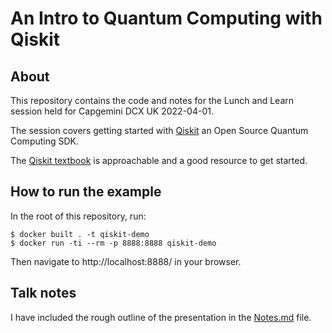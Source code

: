 # An Intro to Quantum Computing with Qiskit

## About
This repository contains the code and notes for the Lunch and Learn session held for Capgemini DCX UK 2022-04-01.

The session covers getting started with [Qiskit](https://qiskit.org/) an Open Source Quantum Computing SDK.

The [Qiskit textbook](https://qiskit.org/textbook/what-is-quantum.html) is approachable and a good resource to get started.

## How to run the example

In the root of this repository, run: 

```
$ docker built . -t qiskit-demo
$ docker run -ti --rm -p 8888:8888 qiskit-demo
```

Then navigate to http://localhost:8888/ in your browser.

## Talk notes 
I have included the rough outline of the presentation in the [Notes.md](./Notes.md) file.